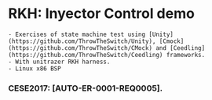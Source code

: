 # RKH: Inyector Control demo
    - Exercises of state machine test using [Unity](https://github.com/ThrowTheSwitch/Unity), [Cmock](https://github.com/ThrowTheSwitch/CMock) and [Ceedling](https://github.com/ThrowTheSwitch/Ceedling) frameworks.
    - With unitrazer RKH harness.
	- Linux x86 BSP

### CESE2017: [AUTO-ER-0001-REQ0005].
